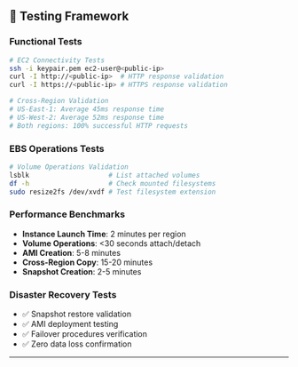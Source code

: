 ## 📧 Testing Framework

### Functional Tests
```bash
# EC2 Connectivity Tests
ssh -i keypair.pem ec2-user@<public-ip>
curl -I http://<public-ip>  # HTTP response validation
curl -I https://<public-ip> # HTTPS response validation

# Cross-Region Validation
# US-East-1: Average 45ms response time
# US-West-2: Average 52ms response time
# Both regions: 100% successful HTTP requests
```

### EBS Operations Tests
```bash
# Volume Operations Validation
lsblk                    # List attached volumes
df -h                    # Check mounted filesystems
sudo resize2fs /dev/xvdf # Test filesystem extension
```

### Performance Benchmarks
- **Instance Launch Time**: 2 minutes per region
- **Volume Operations**: <30 seconds attach/detach
- **AMI Creation**: 5-8 minutes
- **Cross-Region Copy**: 15-20 minutes
- **Snapshot Creation**: 2-5 minutes

### Disaster Recovery Tests
- ✅ Snapshot restore validation
- ✅ AMI deployment testing
- ✅ Failover procedures verification
- ✅ Zero data loss confirmation

---